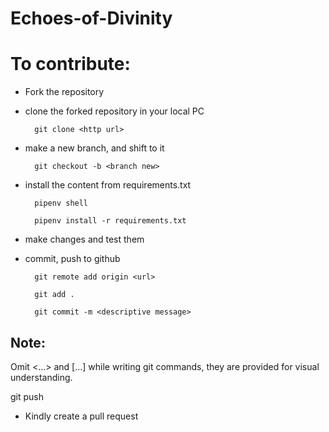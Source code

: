 # Echoes-of-Divinity
# To contribute:
- Fork the repository
- clone the forked repository in your local PC
 
        git clone <http url> 
  
- make a new branch, and shift to it
  
        git checkout -b <branch new> 
  
- install the content from requirements.txt
 
        pipenv shell 
  
        pipenv install -r requirements.txt 
  
- make changes and test them
- commit, push to github

        git remote add origin <url> 
   
        git add . 
  
        git commit -m <descriptive message> 

## Note:
Omit <...> and [...] while writing git commands, they are provided for visual understanding.
  
  git push 
  
- Kindly create a pull request
